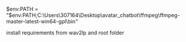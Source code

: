 $env:PATH = "$env:PATH;C:\Users\307164\Desktop\avatar_chatbot\ffmpeg\ffmpeg-master-latest-win64-gpl\bin"

install requirements from wav2lp and root folder


